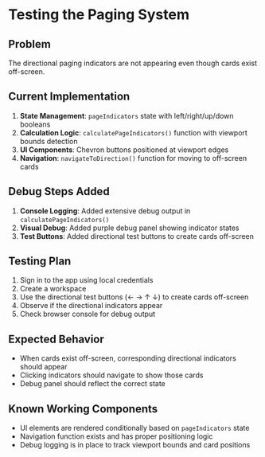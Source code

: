 # Testing the Paging System

## Problem
The directional paging indicators are not appearing even though cards exist off-screen.

## Current Implementation
1. **State Management**: `pageIndicators` state with left/right/up/down booleans
2. **Calculation Logic**: `calculatePageIndicators()` function with viewport bounds detection
3. **UI Components**: Chevron buttons positioned at viewport edges
4. **Navigation**: `navigateToDirection()` function for moving to off-screen cards

## Debug Steps Added
1. **Console Logging**: Added extensive debug output in `calculatePageIndicators()`
2. **Visual Debug**: Added purple debug panel showing indicator states
3. **Test Buttons**: Added directional test buttons to create cards off-screen

## Testing Plan
1. Sign in to the app using local credentials
2. Create a workspace
3. Use the directional test buttons (← → ↑ ↓) to create cards off-screen
4. Observe if the directional indicators appear
5. Check browser console for debug output

## Expected Behavior
- When cards exist off-screen, corresponding directional indicators should appear
- Clicking indicators should navigate to show those cards
- Debug panel should reflect the correct state

## Known Working Components
- UI elements are rendered conditionally based on `pageIndicators` state
- Navigation function exists and has proper positioning logic
- Debug logging is in place to track viewport bounds and card positions
